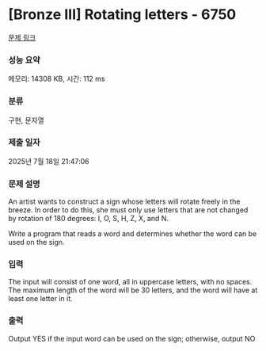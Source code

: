 # [Bronze III] Rotating letters - 6750 

[문제 링크](https://www.acmicpc.net/problem/6750) 

### 성능 요약

메모리: 14308 KB, 시간: 112 ms

### 분류

구현, 문자열

### 제출 일자

2025년 7월 18일 21:47:06

### 문제 설명

<p>An artist wants to construct a sign whose letters will rotate freely in the breeze. In order to do this, she must only use letters that are not changed by rotation of 180 degrees: I, O, S, H, Z, X, and N.</p>

<p>Write a program that reads a word and determines whether the word can be used on the sign.</p>

### 입력 

 <p>The input will consist of one word, all in uppercase letters, with no spaces. The maximum length of the word will be 30 letters, and the word will have at least one letter in it.</p>

### 출력 

 <p>Output YES if the input word can be used on the sign; otherwise, output NO</p>

